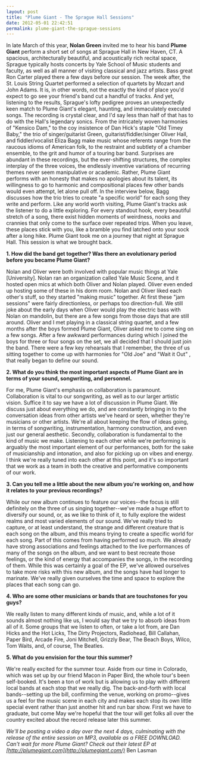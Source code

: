 ```yaml
---
layout: post
title: "Plume Giant - The Sprague Hall Sessions"
date: 2012-05-01 22:42:51
permalink: plume-giant-the-sprague-sessions
---
```

In late March of this year, **Nolan Green** invited me to hear his band **Plume Giant** perform a short set of songs at Sprague Hall in New Haven, CT. A spacious, architecturally beautiful, and acoustically rich recital space, Sprague typically hosts concerts by Yale School of Music students and faculty, as well as all manner of visiting classical and jazz artists. Bass great Ron Carter played there a few days before our session. The week after, the St. Louis String Quartet performed a selection of quartets by Mozart and John Adams. It is, in other words, not the exactly the kind of place you'd expect to go see your friend's band cut a handful of tracks. And yet, listening to the results, Sprague's lofty pedigree proves an unexpectedly keen match to Plume Giant's elegant, haunting, and immaculately executed songs. The recording is crystal clear, and I'd say less than half of that has to do with the Hall's legendary sonics. From the intricately woven harmonies of "Kensico Dam," to the coy insistence of Dan Hick's staple "Old Timey Baby," the trio of singer/guitarist Green, guitarist/fiddler/singer Oliver Hall, and fiddler/vocalist Eliza Bagg make music whose referents range from the raucous idioms of American folk, to the restraint and subtlety of a chamber ensemble, to the grit and humor of a touring bar band. Surprises are abundant in these recordings, but the ever-shifting structures, the complex interplay of the three voices, the endlessly inventive variations of recurring themes never seem manipulative or academic. Rather, Plume Giant performs with an honesty that makes no apologies about its talent, its willingness to go to harmonic and compositional places few other bands would even attempt, let alone pull off. In the interview below, Bagg discusses how the trio tries to create "a specific world" for each song they write and perform. Like any world worth visiting, Plume Giant's tracks ask the listener to do a little exploring. For every standout hook, every beautiful stretch of a song, there exist hidden moments of weirdness, nooks and crannies that only come to the surface over repeated trips. When you leave, these places stick with you, like a bramble you find latched onto your sock after a long hike. Plume Giant took me on a journey that night at Sprague Hall. This session is what we brought back.

**1\. How did the band get together? Was there an evolutionary period before you became Plume Giant?**

Nolan and Oliver were both involved with popular music things at Yale \[University\]. Nolan ran an organization called Yale Music Scene, and it hosted open mics at which both Oliver and Nolan played. Oliver even ended up hosting some of these in his dorm room. Nolan and Oliver liked each other's stuff, so they started "making music" together. At first these "jam sessions" were fairly directionless, or perhaps too direction-full. We still joke about the early days when Oliver would play the electric bass with Nolan on mandolin, but there are a few songs from those days that are still around. Oliver and I met playing in a classical string quartet, and a few months after the boys formed Plume Giant, Oliver asked me to come sing on a few songs. After a few awkward performances during which I joined the boys for three or four songs on the set, we all decided that I should just join the band. There were a few key rehearsals that I remember, the three of us sitting together to come up with harmonies for "Old Joe" and "Wait it Out" , that really began to define our sound.

**2\. What do you think the most important aspects of Plume Giant are in terms of your sound, songwriting, and personnel.**

For me, Plume Giant's emphasis on collaboration is paramount. Collaboration is vital to our songwriting, as well as to our larger artistic vision. Suffice it to say we have a lot of discussion in Plume Giant. We discuss just about everything we do, and are constantly bringing in to the conversation ideas from other artists we've heard or seen, whether they're musicians or other artists. We're all about keeping the flow of ideas going, in terms of songwriting, instrumentation, harmony construction, and even just our general aesthetic. Secondly, collaboration is fundamental to the kind of music we make. Listening to each other while we're performing is arguably the most important element of our performances, both for the sake of musicianship and intonation, and also for picking up on vibes and energy. I think we're really tuned into each other at this point, and it's so important that we work as a team in both the creative and performative components of our work.

**3\. Can you tell me a little about the new album you're working on, and how it relates to your previous recordings?**

While our new album continues to feature our voices--the focus is still definitely on the three of us singing together--we've made a huge effort to diversify our sound, or, as we like to think of it, to fully explore the widest realms and most varied elements of our sound. We've really tried to capture, or at least understand, the strange and different creature that is each song on the album, and this means trying to create a specific world for each song. Part of this comes from having performed so much. We already have strong associations and feelings attached to the live performances of many of the songs on the album, and we want to best recreate those feelings, or the kind of energy that accompanies the songs, in the recording of them. While this was certainly a goal of the EP, we've allowed ourselves to take more risks with this new album, and the songs have had longer to marinate. We've really given ourselves the time and space to explore the places that each song can go.

**4\. Who are some other musicians or bands that are touchstones for you guys?**

We really listen to many different kinds of music, and, while a lot of it sounds almost nothing like us, I would say that we try to absorb ideas from all of it. Some groups that we listen to often, or take a lot from, are Dan Hicks and the Hot Licks, The Dirty Projectors, Radiohead, Bill Callahan, Paper Bird, Arcade Fire, Joni Mitchell, Grizzly Bear, The Beach Boys, Wilco, Tom Waits, and, of course, The Beatles.

**5\. What do you envision for the tour this summer?**

We're really excited for the summer tour. Aside from our time in Colorado, which was set up by our friend Macon in Paper Bird, the whole tour's been self-booked. It's been a ton of work but is allowing us to play with different local bands at each stop that we really dig. The back-and-forth with local bands--setting up the bill, confirming the venue, working on promo--gives us a feel for the music scene in each city and makes each stop its own little special event rather than just another hit and run bar show. First we have to graduate, but come May we're hopeful that the tour will get folks all over the country excited about the record release later this summer.

_We'll be posting a video a day over the next 4 days, culminating with the release of the entire session on MP3, available as a FREE DOWNLOAD. Can't wait for more Plume Giant? Check out their latest EP at [http://plumegiant.com](http://plumegiant.com/)_ Ben Lasman
  
  